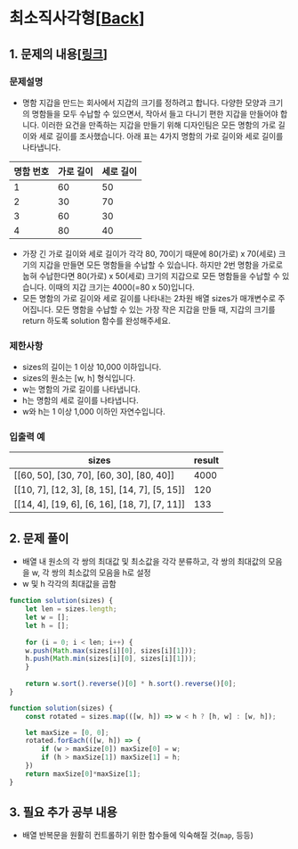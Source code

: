 # 최소직사각형[[Back](README.md)]

## 1. 문제의 내용[[링크](https://programmers.co.kr/learn/courses/30/lessons/86491)]

### 문제설명
- 명함 지갑을 만드는 회사에서 지갑의 크기를 정하려고 합니다. 다양한 모양과 크기의 명함들을 모두 수납할 수 있으면서, 작아서 들고 다니기 편한 지갑을 만들어야 합니다. 이러한 요건을 만족하는 지갑을 만들기 위해 디자인팀은 모든 명함의 가로 길이와 세로 길이를 조사했습니다. 아래 표는 4가지 명함의 가로 길이와 세로 길이를 나타냅니다.

| 명함 번호 | 가로 길이 | 세로 길이 |
|-----------|-----------|-----------|
| 1         | 60        | 50        |
| 2         | 30        | 70        |
| 3         | 60        | 30        |
| 4         | 80        | 40        |

- 가장 긴 가로 길이와 세로 길이가 각각 80, 70이기 때문에 80(가로) x 70(세로) 크기의 지갑을 만들면 모든 명함들을 수납할 수 있습니다. 하지만 2번 명함을 가로로 눕혀 수납한다면 80(가로) x 50(세로) 크기의 지갑으로 모든 명함들을 수납할 수 있습니다. 이때의 지갑 크기는 4000(=80 x 50)입니다.
- 모든 명함의 가로 길이와 세로 길이를 나타내는 2차원 배열 sizes가 매개변수로 주어집니다. 모든 명함을 수납할 수 있는 가장 작은 지갑을 만들 때, 지갑의 크기를 return 하도록 solution 함수를 완성해주세요.

### 제한사항
- sizes의 길이는 1 이상 10,000 이하입니다.
- sizes의 원소는 [w, h] 형식입니다.
- w는 명함의 가로 길이를 나타냅니다.
- h는 명함의 세로 길이를 나타냅니다.
- w와 h는 1 이상 1,000 이하인 자연수입니다.

### 입출력 예
| sizes                                         | result |
|-----------------------------------------------|--------|
| [[60, 50], [30, 70], [60, 30], [80, 40]]      | 4000   |
| [[10, 7], [12, 3], [8, 15], [14, 7], [5, 15]] | 120    |
| [[14, 4], [19, 6], [6, 16], [18, 7], [7, 11]] | 133    |

## 2. 문제 풀이
- 배열 내 원소의 각 쌍의 최대값 및 최소값을 각각 분류하고, 각 쌍의 최대값의 모음을 w, 각 쌍의 최소값의 모음을 h로 설정
- w 및 h 각각의 최대값을 곱함

```JavaScript
function solution(sizes) {
    let len = sizes.length;
    let w = [];
    let h = [];
    
    for (i = 0; i < len; i++) {
    w.push(Math.max(sizes[i][0], sizes[i][1]));
    h.push(Math.min(sizes[i][0], sizes[i][1]));
    }
    
    return w.sort().reverse()[0] * h.sort().reverse()[0];
}
```

```JavaScript
function solution(sizes) {
    const rotated = sizes.map(([w, h]) => w < h ? [h, w] : [w, h]);

    let maxSize = [0, 0];
    rotated.forEach(([w, h]) => {
        if (w > maxSize[0]) maxSize[0] = w;
        if (h > maxSize[1]) maxSize[1] = h;
    })
    return maxSize[0]*maxSize[1];
}
```

## 3. 필요 추가 공부 내용
- 배열 반복문을 원활히 컨트롤하기 위한 함수들에 익숙해질 것(`map`, 등등)
